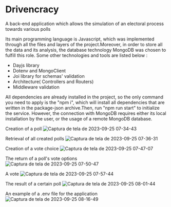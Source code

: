 # Drivencracy
A back-end application which allows the simulation of an electoral process towards various polls

Its main programming language is Javascript, which was implemented through all the files and layers of the project.Moreover, in order to store all the data and its analysis, the database technology MongoDB was chosen to fulfill this role. Some other technologies and tools are listed below :

- Dayjs library
- Dotenv and MongoClient
- Joi library for schemas' validation
- Architecture( Controllers and Routers)
- Middleware validation

All dependencies are already installed in the project, so the only command you need to apply is the "npm i", which will install all dependencies that are written in the package-json archive.Then, run "npm run start" to initialize the service. However, the connection with MongoDB requires either its local installation by the user, or the usage of a remote MongoDB database.

Creation of a poll
![Captura de tela de 2023-09-25 07-34-43](https://github.com/tiagoalexandrecs/Drivencracy/assets/122137155/3f62f3bc-1627-4270-8bdd-b9348f218a11)


Retrieval of all created polls
![Captura de tela de 2023-09-25 07-36-31](https://github.com/tiagoalexandrecs/Drivencracy/assets/122137155/8869a718-ab7a-4307-aa00-0c435087bfdd)


Creation of a vote choice
![Captura de tela de 2023-09-25 07-47-07](https://github.com/tiagoalexandrecs/Drivencracy/assets/122137155/fcb33d92-2114-48ae-9934-90c5d1495df8)


The return of a poll's vote options 
![Captura de tela de 2023-09-25 07-50-47](https://github.com/tiagoalexandrecs/Drivencracy/assets/122137155/e552977f-fc8a-42cb-9e96-ad8ace4215b4)


A vote
![Captura de tela de 2023-09-25 07-57-44](https://github.com/tiagoalexandrecs/Drivencracy/assets/122137155/942ef683-e21a-4731-9799-9d5a2800a368)


The result of a certain poll
![Captura de tela de 2023-09-25 08-01-44](https://github.com/tiagoalexandrecs/Drivencracy/assets/122137155/fa67a0d4-aeb2-4c16-8a6c-2fd12d00464b)


An example of a .env file for the application
![Captura de tela de 2023-09-25 08-16-49](https://github.com/tiagoalexandrecs/Drivencracy/assets/122137155/350b3cc1-783c-459f-b4bb-121a29211608)


